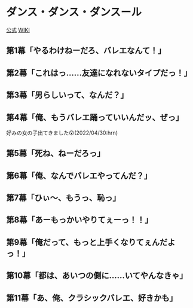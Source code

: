 # ダンス・ダンス・ダンスール

[公式](https://danseur-anime.com/) 
[WIKI](https://ja.wikipedia.org/wiki/%E3%83%80%E3%83%B3%E3%82%B9%E3%83%BB%E3%83%80%E3%83%B3%E3%82%B9%E3%83%BB%E3%83%80%E3%83%B3%E3%82%B9%E3%83%BC%E3%83%AB) 

## 第1幕「やるわけねーだろ、バレエなんて！」

## 第2幕「これはっ……友達になれないタイプだっ！」

## 第3幕「男らしいって、なんだ？」

## 第4幕「俺、もうバレエ踊っていいんだッ、ぜっ」

好みの女の子出てきました:astonished:(2022/04/30:hrn)

## 第5幕「死ね、ねーだろっ」

## 第6幕「俺、なんでバレエやってんだ？」

## 第7幕「ひぃ〜、もうっ、恥っ」

## 第8幕「あーもっかいやりてぇーっ！！」

## 第9幕「俺だって、もっと上手くなりてぇんだよっ！」

## 第10幕「都は、あいつの側に……いてやんなきゃ」

## 第11幕「あ、俺、クラシックバレエ、好きかも」
